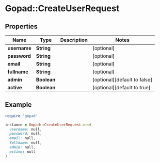 # Gopad::CreateUserRequest

## Properties

| Name | Type | Description | Notes |
| ---- | ---- | ----------- | ----- |
| **username** | **String** |  | [optional] |
| **password** | **String** |  | [optional] |
| **email** | **String** |  | [optional] |
| **fullname** | **String** |  | [optional] |
| **admin** | **Boolean** |  | [optional][default to false] |
| **active** | **Boolean** |  | [optional][default to true] |

## Example

```ruby
require 'gopad'

instance = Gopad::CreateUserRequest.new(
  username: null,
  password: null,
  email: null,
  fullname: null,
  admin: null,
  active: null
)
```

